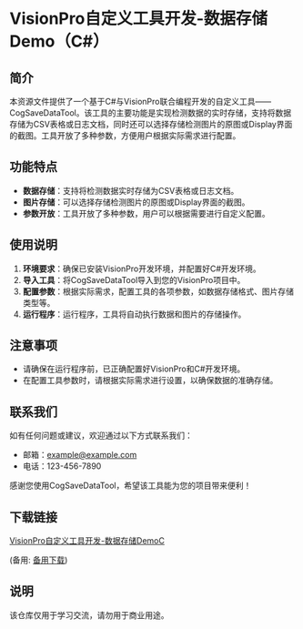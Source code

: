 # VisionPro自定义工具开发-数据存储Demo（C#）

## 简介
本资源文件提供了一个基于C#与VisionPro联合编程开发的自定义工具——CogSaveDataTool。该工具的主要功能是实现检测数据的实时存储，支持将数据存储为CSV表格或日志文档，同时还可以选择存储检测图片的原图或Display界面的截图。工具开放了多种参数，方便用户根据实际需求进行配置。

## 功能特点
- **数据存储**：支持将检测数据实时存储为CSV表格或日志文档。
- **图片存储**：可以选择存储检测图片的原图或Display界面的截图。
- **参数开放**：工具开放了多种参数，用户可以根据需要进行自定义配置。

## 使用说明
1. **环境要求**：确保已安装VisionPro开发环境，并配置好C#开发环境。
2. **导入工具**：将CogSaveDataTool导入到您的VisionPro项目中。
3. **配置参数**：根据实际需求，配置工具的各项参数，如数据存储格式、图片存储类型等。
4. **运行程序**：运行程序，工具将自动执行数据和图片的存储操作。

## 注意事项
- 请确保在运行程序前，已正确配置好VisionPro和C#开发环境。
- 在配置工具参数时，请根据实际需求进行设置，以确保数据的准确存储。

## 联系我们
如有任何问题或建议，欢迎通过以下方式联系我们：
- 邮箱：example@example.com
- 电话：123-456-7890

感谢您使用CogSaveDataTool，希望该工具能为您的项目带来便利！

## 下载链接
[VisionPro自定义工具开发-数据存储DemoC](https://pan.quark.cn/s/9bec144b2871) 

(备用: [备用下载](https://pan.baidu.com/s/1mWgJRtQGHAQjTpG5K-BsVg?pwd=1234))

## 说明

该仓库仅用于学习交流，请勿用于商业用途。
